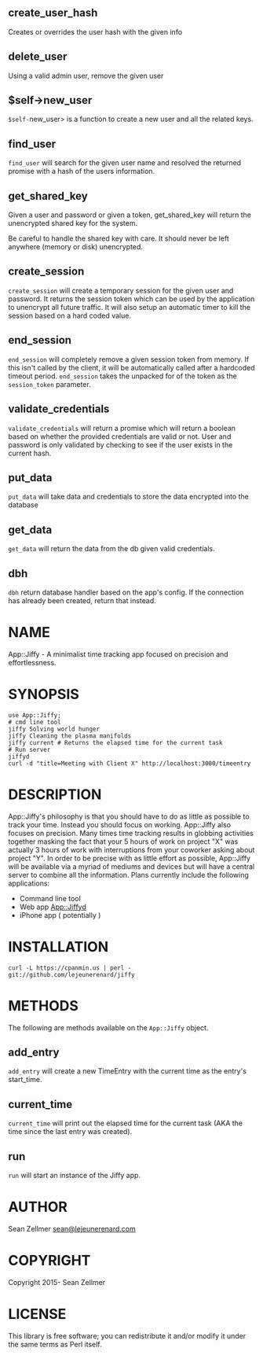 ## create\_user\_hash

Creates or overrides the user hash with the given info

## delete\_user

Using a valid admin user, remove the given user

## $self->new\_user

`$self-`new\_user> is a function to create a new user and all the related keys.

## find\_user

`find_user` will search for the given user name and resolved the returned promise with a hash of the users information.

## get\_shared\_key

Given a user and password or given a token, get\_shared\_key will return the unencrypted shared key for the system.

Be careful to handle the shared key with care. It should never be left anywhere (memory or disk) unencrypted.

## create\_session

`create_session` will create a temporary session for the given user
and password. It returns the session token which can be used by the
application to unencrypt all future traffic. It will also setup an
automatic timer to kill the session based on a hard coded value.

## end\_session

`end_session` will completely remove a given session token from memory. If this isn't called by the client, it will be automatically called after a hardcoded timeout period. `end_session` takes the unpacked for of the token as the `session_token` parameter.

## validate\_credentials

`validate_credentials` will return a promise which will return a boolean
based on whether the provided credentials are valid or not. User and
password is only validated by checking to see if the user exists in the
current hash.

## put\_data

`put_data` will take data and credentials to store the data encrypted into the database

## get\_data

`get_data` will return the data from the db given valid credentials.

## dbh

`dbh` return database handler based on the app's config. If the
connection has already been created, return that instead.

# NAME

App::Jiffy - A minimalist time tracking app focused on precision and effortlessness.

# SYNOPSIS

    use App::Jiffy;
    # cmd line tool
    jiffy Solving world hunger
    jiffy Cleaning the plasma manifolds
    jiffy current # Returns the elapsed time for the current task
    # Run server
    jiffyd
    curl -d "title=Meeting with Client X" http://localhost:3000/timeentry

# DESCRIPTION

App::Jiffy's philosophy is that you should have to do as little as possible to track your time. Instead you should focus on working. App::Jiffy also focuses on precision. Many times time tracking results in globbing activities together masking the fact that your 5 hours of work on project "X" was actually 3 hours of work with interruptions from your coworker asking about project "Y".
In order to be precise with as little effort as possible, App::Jiffy will be available via a myriad of mediums and devices but will have a central server to combine all the information. Plans currently include the following applications:

- Command line tool
- Web app [App::Jiffyd](https://metacpan.org/pod/App::Jiffyd)
- iPhone app ( potentially )

# INSTALLATION

    curl -L https://cpanmin.us | perl - git://github.com/lejeunerenard/jiffy

# METHODS

The following are methods available on the `App::Jiffy` object.

## add\_entry

`add_entry` will create a new TimeEntry with the current time as the entry's start\_time.

## current\_time

`current_time` will print out the elapsed time for the current task (AKA the time since the last entry was created).

## run

`run` will start an instance of the Jiffy app.

# AUTHOR

Sean Zellmer <sean@lejeunerenard.com>

# COPYRIGHT

Copyright 2015- Sean Zellmer

# LICENSE

This library is free software; you can redistribute it and/or modify
it under the same terms as Perl itself.
